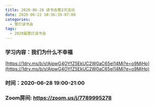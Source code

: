```yaml
---
title: 2020-06-28 读书会第2次活动
date: 2020-06-22 10:56:39-07:00
categories:
  - 慧灯读书会
tags:
  - 2020届慧灯读书会
---
```

### 学习内容：我们为什么不幸福 

[https://1drv.ms/b/s!AipwG4OYfZ5EkUC2W0aC65eI14Mi?e=o9MjHp](https://1drv.ms/b/s!AipwG4OYfZ5EkUC2W0aC65eI14Mi?e=o9MjHp)

### 时间：2020-06-28 19:00-21:00

### Zoom房间: <https://zoom.us/j/7789995278>


